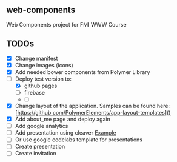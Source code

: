 ## web-components
Web Components project for FMI WWW Course

## TODOs
* [x] Change manifest
* [x] Change images (icons)
* [x] Add needed bower components from Polymer Library
* [ ] Deploy test version to:
    * [X] github pages
    * [ ] firebase
    * [ ] 
* [x] Change layout of the application. Samples can be found here: [https://github.com/PolymerElements/app-layout-templates]()
* [x] Add about_me page and deploy again
* [ ] Add google analytics
* [ ] Add presentation using cleaver [Example](https://github.com/mikaturunen/polymer-meetup-tampere-presentation)
* [ ] Or use google codelabs template for presentations
* [ ] Create presentation
* [ ] Create invitation
